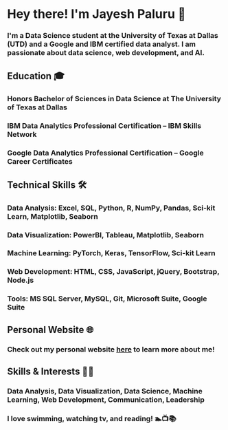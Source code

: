 # Hey there! I'm Jayesh Paluru 👋

### I'm a Data Science student at the University of Texas at Dallas (UTD) and a Google and IBM certified data analyst. I am passionate about data science, web development, and AI.

## Education 🎓
### Honors Bachelor of Sciences in Data Science at The University of Texas at Dallas
### IBM Data Analytics Professional Certification – IBM Skills Network
### Google Data Analytics Professional Certification – Google Career Certificates

## Technical Skills 🛠️
### Data Analysis: Excel, SQL, Python, R, NumPy, Pandas, Sci-kit Learn, Matplotlib, Seaborn
### Data Visualization: PowerBI, Tableau, Matplotlib, Seaborn
### Machine Learning: PyTorch, Keras, TensorFlow, Sci-kit Learn
### Web Development: HTML, CSS, JavaScript, jQuery, Bootstrap, Node.js
### Tools: MS SQL Server, MySQL, Git, Microsoft Suite, Google Suite

## Personal Website 🌐
### Check out my personal website [here](https://www.jayeshp.com/) to learn more about me!

## Skills & Interests 🤹‍♂️
### Data Analysis, Data Visualization, Data Science, Machine Learning, Web Development, Communication, Leadership
### I love swimming, watching tv, and reading! 🏊📺📚

